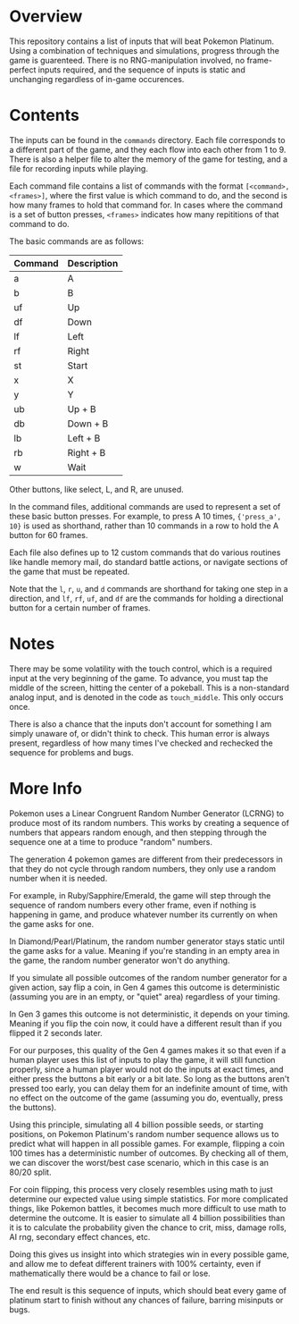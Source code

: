 # Overview

This repository contains a list of inputs that will beat Pokemon Platinum.  Using a combination of techniques and simulations, progress through the game is guarenteed. There is no RNG-manipulation involved, no frame-perfect inputs required, and the sequence of inputs is static and unchanging regardless of in-game occurences.

# Contents

The inputs can be found in the `commands` directory.  Each file corresponds to a different part of the game, and they each flow into each other from 1 to 9.  There is also a helper file to alter the memory of the game for testing, and a file for recording inputs while playing.

Each command file contains a list of commands with the format `[<command>, <frames>]`, where the first value is which command to do, and the second is how many frames to hold that command for.  In cases where the command is a set of button presses, `<frames>` indicates how many repititions of that command to do.

The basic commands are as follows:

| Command | Description |
| ------------- | ------------- |
| a  | A |
| b  | B |
| uf  | Up |
| df  | Down |
| lf  | Left |
| rf  | Right |
| st  | Start |
| x | X |
| y | Y |
| ub  | Up + B |
| db  | Down + B |
| lb  | Left + B |
| rb  | Right + B |
| w  | Wait |

Other buttons, like select, L, and R, are unused.

In the command files, additional commands are used to represent a set of these basic button presses. For example, to press A 10 times, `{'press_a', 10}` is used as shorthand, rather than 10 commands in a row to hold the A button for 60 frames.

Each file also defines up to 12 custom commands that do various routines like handle memory mail, do standard battle actions, or navigate sections of the game that must be repeated.

Note that the `l`, `r`, `u`, and `d` commands are shorthand for taking one step in a direction, and `lf`, `rf`, `uf`, and `df` are the commands for holding a directional button for a certain number of frames.

# Notes

There may be some volatility with the touch control, which is a required input at the very beginning of the game.  To advance, you must tap the middle of the screen, hitting the center of a pokeball.  This is a non-standard analog input, and is denoted in the code as `touch_middle`.  This only occurs once.

There is also a chance that the inputs don't account for something I am simply unaware of, or didn't think to check.  This human error is always present, regardless of how many times I've checked and rechecked the sequence for problems and bugs.

# More Info

Pokemon uses a Linear Congruent Random Number Generator (LCRNG) to produce most of its random numbers.  This works by creating a sequence of numbers that appears random enough, and then stepping through the sequence one at a time to produce "random" numbers.

The generation 4 pokemon games are different from their predecessors in that they do not cycle through random numbers, they only use a random number when it is needed.  

For example, in Ruby/Sapphire/Emerald, the game will step through the sequence of random numbers every other frame, even if nothing is happening in game, and produce whatever number its currently on when the game asks for one. 

In Diamond/Pearl/Platinum, the random number generator stays static until the game asks for a value.  Meaning if you're standing in an empty area in the game, the random number generator won't do anything.

If you simulate all possible outcomes of the random number generator for a given action, say flip a coin, in Gen 4 games this outcome is deterministic (assuming you are in an empty, or "quiet" area) regardless of your timing.

In Gen 3 games this outcome is not deterministic, it depends on your timing.  Meaning if you flip the coin now, it could have a different result than if you flipped it 2 seconds later.

For our purposes, this quality of the Gen 4 games makes it so that even if a human player uses this list of inputs to play the game, it will still function properly, since a human player would not do the inputs at exact times, and either press the buttons a bit early or a bit late.  So long as the buttons aren't pressed too early, you can delay them for an indefinite amount of time, with no effect on the outcome of the game (assuming you do, eventually, press the buttons).

Using this principle, simulating all 4 billion possible seeds, or starting positions, on Pokemon Platinum's random number sequence allows us to predict what will happen in all possible games.  For example, flipping a coin 100 times has a deterministic number of outcomes.  By checking all of them, we can discover the worst/best case scenario, which in this case is an 80/20 split.

For coin flipping, this process very closely resembles using math to just determine our expected value using simple statistics.  For more complicated things, like Pokemon battles, it becomes much more difficult to use math to determine the outcome.  It is easier to simulate all 4 billion possibilities than it is to calculate the probability given the chance to crit, miss, damage rolls, AI rng, secondary effect chances, etc. 

Doing this gives us insight into which strategies win in every possible game, and allow me to defeat different trainers with 100% certainty, even if mathematically there would be a chance to fail or lose.

The end result is this sequence of inputs, which should beat every game of platinum start to finish without any chances of failure, barring misinputs or bugs.